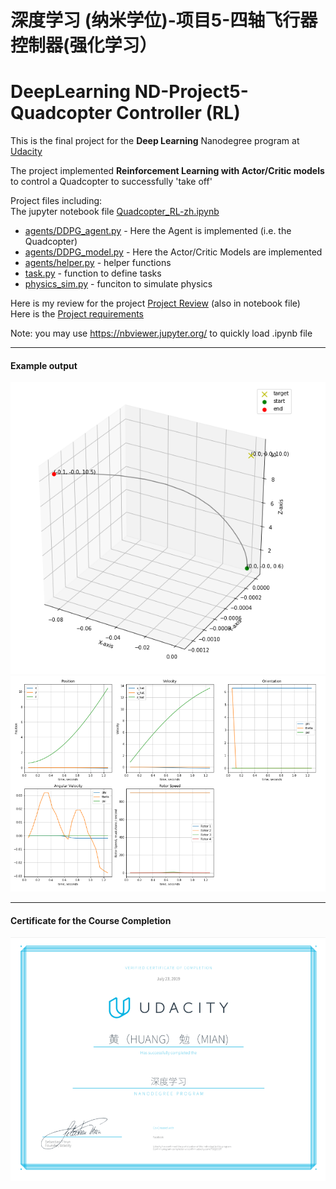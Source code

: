 # 深度学习 (纳米学位)-项目5-四轴飞行器控制器(强化学习）
# DeepLearning ND-Project5-Quadcopter Controller (RL)

[//]: # (Image References)
[image1.1]: ./example1.png
[image1.2]: ./example2.png
[image2]: ./20190723-Certificate.png

This is the final project for the **Deep Learning** Nanodegree program at [Udacity](https://cn.udacity.com/course/deep-learning-nanodegree--nd101-cn-advanced)

The project implemented **Reinforcement Learning with Actor/Critic models** to control a Quadcopter to successfully 'take off'

Project files including:  
The jupyter notebook file  [Quadcopter_RL-zh.ipynb](Quadcopter_RL-zh.ipynb)  
 - [agents/DDPG_agent.py](./agents/DDPG_agent.py)  - Here the Agent is implemented (i.e. the Quadcopter)
 - [agents/DDPG_model.py](./agents/DDPG_model.py)  - Here the Actor/Critic Models are implemented
 - [agents/helper.py](./agents/helper.py) - helper functions
 - [task.py](./agents/helper.py) - function to define tasks
 - [physics_sim.py](physics_sim.py) - funciton to simulate physics 



Here is my review for the project [Project Review](./Project-Writeup.md) (also in notebook file)  
Here is the [Project requirements](./Project-README.md)

Note:  you may use https://nbviewer.jupyter.org/ to quickly load .ipynb file

---
#### Example output 

![alt text][image1.1]
![alt text][image1.2]

---
#### Certificate for the Course Completion
![alt text][image2]

